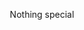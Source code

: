 <p align="center">Nothing special</p>
<!--- 👋 Hi, I’m @KrGDarkSide
- 👀 I’m interested in ...
- 🌱 I’m currently learning ...
- 💞️ I’m looking to collaborate on ...
- 📫 How to reach me ... --->

<!---
KrGDarkSide/KrGDarkSide is a ✨ special ✨ repository because its `README.md` (this file) appears on your GitHub profile.
You can click the Preview link to take a look at your changes.
--->
